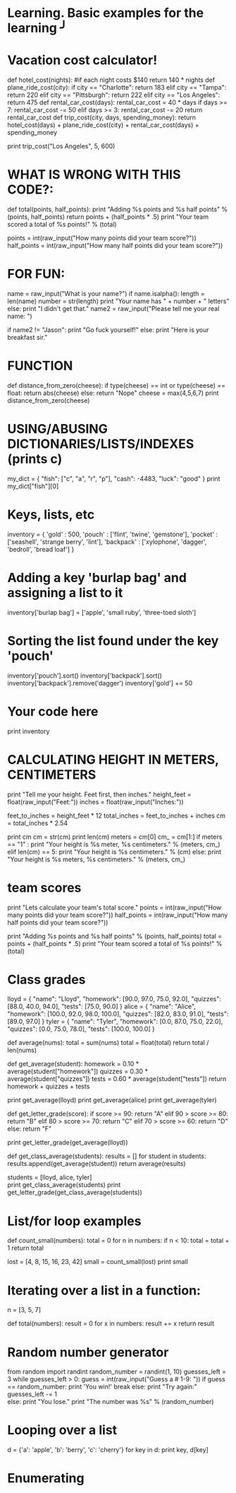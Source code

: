 # Learning. Basic examples for the learning ╯

# Vacation cost calculator!
def hotel_cost(nights):
    #if each night costs $140
    return 140 * nights
def plane_ride_cost(city):
    if city == "Charlotte":
        return 183
    elif city == "Tampa":
        return 220
    elif city == "Pittsburgh":
        return 222
    elif city == "Los Angeles":
        return 475
def rental_car_cost(days):
    rental_car_cost = 40 * days
    if days >= 7:
        rental_car_cost -= 50
    elif days >= 3:
        rental_car_cost -= 20
    return rental_car_cost
def trip_cost(city, days, spending_money):
    return hotel_cost(days) + plane_ride_cost(city) + rental_car_cost(days) + spending_money

print trip_cost("Los Angeles", 5, 600)

# WHAT IS WRONG WITH THIS CODE?:
def total(points, half_points):
    print "Adding %s points and %s half points" % (points, half_points)
    return points + (half_points * .5)
    print "Your team scored a total of %s points!" % (total) 

points = int(raw_input("How many points did your team score?"))
half_points = int(raw_input("How many half points did your team score?"))

# FOR FUN:
name = raw_input("What is your name?")
if name.isalpha():
    length = len(name)
    number = str(length)
    print "Your name has " + number + " letters"
else:
    print "I didn't get that."
name2 = raw_input("Please tell me your real name: ")

if name2 != "Jason":
    print "Go fuck yourself!"
else:
    print "Here is your breakfast sir."

# FUNCTION
def distance_from_zero(cheese):
    if type(cheese) == int or type(cheese) == float:
        return abs(cheese)
    else: 
        return "Nope"
cheese = max(4,5,6,7)
print distance_from_zero(cheese)

# USING/ABUSING DICTIONARIES/LISTS/INDEXES (prints c)
my_dict = {
    "fish": ["c", "a", "r", "p"],
    "cash": -4483,
    "luck": "good"
}
print my_dict["fish"][0]

# Keys, lists, etc
inventory = {
    'gold' : 500,
    'pouch' : ['flint', 'twine', 'gemstone'], 
    'pocket' : ['seashell', 'strange berry', 'lint'],
    'backpack' : ['xylophone', 'dagger', 'bedroll', 'bread loaf']
}

# Adding a key 'burlap bag' and assigning a list to it
inventory['burlap bag'] = ['apple', 'small ruby', 'three-toed sloth']

# Sorting the list found under the key 'pouch'
inventory['pouch'].sort() 
inventory['backpack'].sort()
inventory['backpack'].remove('dagger')
inventory['gold'] += 50
# Your code here
print inventory

# CALCULATING HEIGHT IN METERS, CENTIMETERS
print "Tell me your height. Feet first, then inches."
height_feet = float(raw_input("Feet:"))
inches = float(raw_input("Inches:"))

feet_to_inches = height_feet * 12
total_inches = feet_to_inches + inches
cm = total_inches * 2.54

print cm
cm = str(cm)
print len(cm)
meters = cm[0]
cm_ = cm[1:]
if meters == "1" :
    print "Your height is %s meter, %s centimeters." % (meters, cm_) 
elif len(cm) == 5:
    print "Your height is %s centimeters." % (cm)
else:
    print "Your height is %s meters, %s centimeters." % (meters, cm_) 

# team scores
print "Lets calculate your team's total score."
points = int(raw_input("How many points did your team score?"))
half_points = int(raw_input("How many half points did your team score?"))

print "Adding %s points and %s half points" % (points, half_points)
total = points + (half_points * .5)
print "Your team scored a total of %s points!" % (total) 

# Class grades
lloyd = {
    "name": "Lloyd",
    "homework": [90.0, 97.0, 75.0, 92.0],
    "quizzes": [88.0, 40.0, 94.0],
    "tests": [75.0, 90.0]
}
alice = {
    "name": "Alice",
    "homework": [100.0, 92.0, 98.0, 100.0],
    "quizzes": [82.0, 83.0, 91.0],
    "tests": [89.0, 97.0]
}
tyler = {
    "name": "Tyler",
    "homework": [0.0, 87.0, 75.0, 22.0],
    "quizzes": [0.0, 75.0, 78.0],
    "tests": [100.0, 100.0]
}

def average(nums):
    total = sum(nums)
    total = float(total)
    return total / len(nums)
    
def get_average(student):
    homework = 0.10 * average(student["homework"])
    quizzes = 0.30 * average(student["quizzes"])
    tests = 0.60 * average(student["tests"])
    return homework + quizzes + tests

print get_average(lloyd)
print get_average(alice)
print get_average(tyler)

def get_letter_grade(score):
    if score >= 90:
        return "A"
    elif 90 > score >= 80:
        return "B"
    elif 80 > score >= 70:
        return "C"
    elif 70 > score >= 60:
        return "D"
    else:
        return "F"
    
print get_letter_grade(get_average(lloyd))

def get_class_average(students):
    results = []
    for student in students:
        results.append(get_average(student))
    return average(results)

students = [lloyd, alice, tyler]    
print get_class_average(students)
print get_letter_grade(get_class_average(students))
    
# List/for loop examples
def count_small(numbers):
    total = 0
    for n in numbers:
        if n < 10:
            total = total + 1
    return total

lost = [4, 8, 15, 16, 23, 42]
small = count_small(lost)
print small


# Iterating over a list in a function:

n = [3, 5, 7]

def total(numbers):
    result = 0
    for x in numbers:
        result += x
    return result

# Random number generator
from random import randint
random_number = randint(1, 10)
guesses_left = 3
while guesses_left > 0:
    guess = int(raw_input("Guess a # 1-9: "))
    if guess == random_number:
        print 'You win!'
        break
    else:
        print "Try again:"
        guesses_left -= 1  
else:
    print "You lose."
    print "The number was %s" % (random_number)

# Looping over a list 
d = {'a': 'apple', 'b': 'berry', 'c': 'cherry'}
for key in d:
    print key, d[key]
    
# Enumerating
